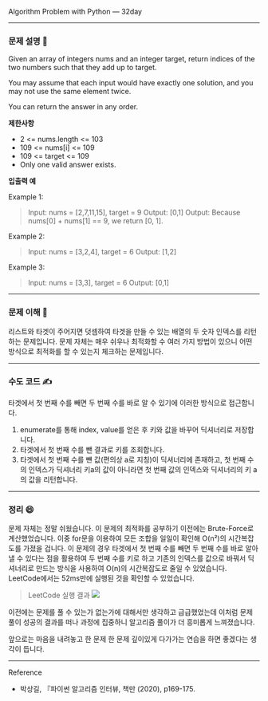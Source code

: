 Algorithm Problem with Python — 32day

---

### **문제 설명 📖**

Given an array of integers nums and an integer target, return indices of the two numbers such that they add up to target.

You may assume that each input would have exactly one solution, and you may not use the same element twice.

You can return the answer in any order.

**제한사항**

- 2 <= nums.length <= 103
- 109 <= nums[i] <= 109
- 109 <= target <= 109
- Only one valid answer exists.

**입출력 예**

Example 1:

> Input: nums = [2,7,11,15], target = 9
> Output: [0,1]
> Output: Because nums[0] + nums[1] == 9, we return [0, 1].

Example 2:

> Input: nums = [3,2,4], target = 6
> Output: [1,2]

Example 3:

> Input: nums = [3,3], target = 6
> Output: [0,1]

---

### **문제 이해 🔑**

리스트와 타겟이 주어지면 덧셈하여 타겟을 만들 수 있는 배열의 두 숫자 인덱스를 리턴하는 문제입니다.
문제 자체는 매우 쉬우나 최적화할 수 여러 가지 방법이 있으니 어떤 방식으로 최적화를 할 수 있는지 체크하는 문제입니다.

---

### **수도 코드 ✍️**

타겟에서 첫 번째 수를 빼면 두 번째 수를 바로 알 수 있기에 이러한 방식으로 접근합니다.

1. enumerate를 통해 index, value를 얻은 후 키와 값을 바꾸어 딕셔너리로 저장합니다.
2. 타겟에서 첫 번째 수를 뺀 결과로 키를 조회합니다.
3. 타겟에서 첫 번째 수를 뺸 값(편의상 a로 지칭)이 딕셔너리에 존재하고, 첫 번째 수의 인덱스가 딕셔너리 키a의 값이 아니라면 첫 번째 값의 인덱스와 딕셔너리의 키 a의 값을 리턴합니다.

---

### 정리 😄

문제 자체는 정말 쉬웠습니다.
이 문제의 최적화를 공부하기 이전에는 Brute-Force로 계산했었습니다.
이중 for문을 이용하여 모든 조합을 일일이 확인해 O(n²)의 시간복잡도를 가졌을 겁니다.
이 문제의 경우 타겟에서 첫 번째 수를 빼면 두 번째 수를 바로 알아낼 수 있다는 점을 활용하여 두 번째 수를 키로 하고 기존의 인덱스를 값으로 바꿔서 딕셔너리로 만드는 방식을 사용하여 O(n)의 시간복잡도로 줄일 수 있었습니다.
LeetCode에서는 52ms만에 실행된 것을 확인할 수 있었습니다.

> LeetCode 실행 결과
> ![](https://images.velog.io/images/qmasem/post/95735b55-b48a-4cbf-bb37-d006e526f2a2/%E1%84%89%E1%85%B3%E1%84%8F%E1%85%B3%E1%84%85%E1%85%B5%E1%86%AB%E1%84%89%E1%85%A3%E1%86%BA%202021-05-07%20%E1%84%8B%E1%85%A9%E1%84%92%E1%85%AE%204.55.13.png)

이전에는 문제를 풀 수 있는가 없는가에 대해서만 생각하고 급급했었는데 이처럼 문제 풀이 성공의 결과를 떠나 과정에 집중하니 알고리즘 풀이가 더 흥미롭게 느껴졌습니다.

앞으로는 마음을 내려놓고 한 문제 한 문제 깊이있게 다가가는 연습을 하면 좋겠다는 생각이 듭니다.

---

Reference

- 박상길, 『파이썬 알고리즘 인터뷰, 책만 (2020), p169-175.

